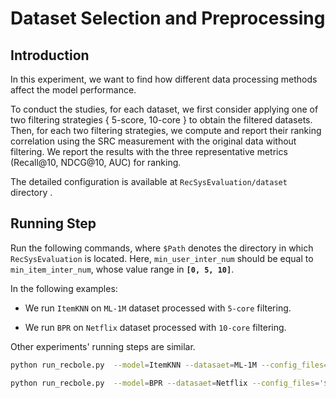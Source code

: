 # Dataset Selection and Preprocessing

## Introduction

In this experiment,  we want to find how different data processing methods affect the model performance.

To conduct the studies, for each dataset, we first consider applying one of two filtering strategies { 5-score, 10-core } to obtain the filtered datasets. Then, for each two filtering strategies, we compute and report their ranking correlation using the SRC measurement  with the original data without filtering. We report the results with the three representative metrics (Recall@10, NDCG@10, AUC) for ranking. 

The detailed configuration is available at `RecSysEvaluation/dataset` directory . 

## Running Step

Run the following commands, where `$Path` denotes the directory in which `RecSysEvaluation` is located. Here, `min_user_inter_num` should be equal to `min_item_inter_num`, whose value range in **`[0, 5, 10]`**.

In the following examples: 

- We run `ItemKNN` on `ML-1M` dataset processed with `5-core` filtering. 

- We run `BPR` on `Netflix` dataset processed with `10-core` filtering.

Other experiments' running steps are similar.

```bash
python run_recbole.py  --model=ItemKNN --datasaet=ML-1M --config_files='$Path/RecSysEvaluation/dataset/ML-1M.yaml RecSysEvaluation/experiment/hyper_parameters/ML-1M/ItemKNN.yaml' --min_user_inter_num=5 --min_item_inter_num=5

python run_recbole.py  --model=BPR --datasaet=Netflix --config_files='$Path/RecSysEvaluation/dataset/Netflix.yaml RecSysEvaluation/experiment/hyper_parameters/Netflix/BPR.yaml' --min_user_inter_num=10 --min_item_inter_num=10
```









   

   
